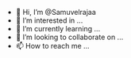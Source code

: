 - 👋 Hi, I’m @Samuvelrajaa
- 👀 I’m interested in ...
- 🌱 I’m currently learning ...
- 💞️ I’m looking to collaborate on ...
- 📫 How to reach me ...

<!---
Samuvelrajaa/Samuvelrajaa is a ✨ special ✨ repository because its `README.md` (this file) appears on your GitHub profile.
You can click the Preview link to take a look at your changes.
--->
